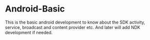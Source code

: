 # Android-Basic
This is the basic android development to know about the SDK activity, service, broadcast and content provider etc. And later will add NDK development if needed.
